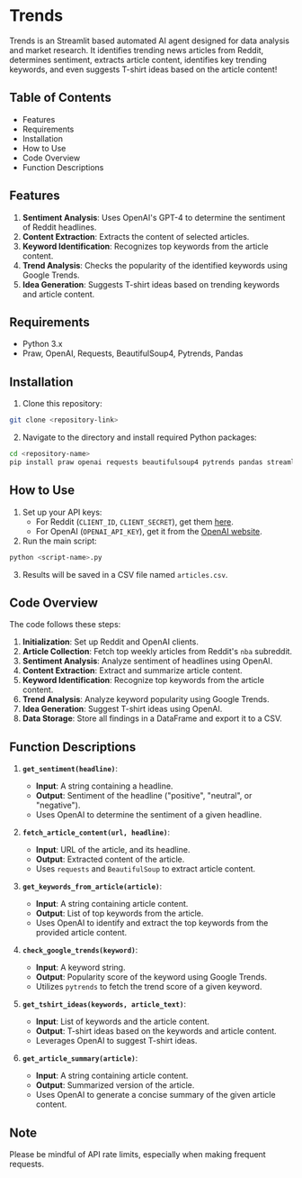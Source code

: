 

# **Trends**

Trends is an Streamlit based automated AI agent designed for data analysis and market research. It identifies trending news articles from Reddit, determines sentiment, extracts article content, identifies key trending keywords, and even suggests T-shirt ideas based on the article content!

## **Table of Contents**

- Features
- Requirements
- Installation
- How to Use
- Code Overview
- Function Descriptions

## **Features**

1. **Sentiment Analysis**: Uses OpenAI's GPT-4 to determine the sentiment of Reddit headlines.
2. **Content Extraction**: Extracts the content of selected articles.
3. **Keyword Identification**: Recognizes top keywords from the article content.
4. **Trend Analysis**: Checks the popularity of the identified keywords using Google Trends.
5. **Idea Generation**: Suggests T-shirt ideas based on trending keywords and article content.

## **Requirements**

- Python 3.x
- Praw, OpenAI, Requests, BeautifulSoup4, Pytrends, Pandas

## **Installation**

1. Clone this repository:
```bash
git clone <repository-link>
```
2. Navigate to the directory and install required Python packages:
```bash
cd <repository-name>
pip install praw openai requests beautifulsoup4 pytrends pandas streamlit
```

## **How to Use**

1. Set up your API keys:
    - For Reddit (`CLIENT_ID`, `CLIENT_SECRET`), get them [here](https://www.reddit.com/prefs/apps).
    - For OpenAI (`OPENAI_API_KEY`), get it from the [OpenAI website](https://www.openai.com/).
2. Run the main script:
```bash
python <script-name>.py
```
3. Results will be saved in a CSV file named `articles.csv`.

## **Code Overview**

The code follows these steps:

1. **Initialization**: Set up Reddit and OpenAI clients.
2. **Article Collection**: Fetch top weekly articles from Reddit's `nba` subreddit.
3. **Sentiment Analysis**: Analyze sentiment of headlines using OpenAI.
4. **Content Extraction**: Extract and summarize article content.
5. **Keyword Identification**: Recognize top keywords from the article content.
6. **Trend Analysis**: Analyze keyword popularity using Google Trends.
7. **Idea Generation**: Suggest T-shirt ideas using OpenAI.
8. **Data Storage**: Store all findings in a DataFrame and export it to a CSV.

## **Function Descriptions**

1. **`get_sentiment(headline)`**:
    - **Input**: A string containing a headline.
    - **Output**: Sentiment of the headline ("positive", "neutral", or "negative").
    - Uses OpenAI to determine the sentiment of a given headline.

2. **`fetch_article_content(url, headline)`**:
    - **Input**: URL of the article, and its headline.
    - **Output**: Extracted content of the article.
    - Uses `requests` and `BeautifulSoup` to extract article content.

3. **`get_keywords_from_article(article)`**:
    - **Input**: A string containing article content.
    - **Output**: List of top keywords from the article.
    - Uses OpenAI to identify and extract the top keywords from the provided article content.

4. **`check_google_trends(keyword)`**:
    - **Input**: A keyword string.
    - **Output**: Popularity score of the keyword using Google Trends.
    - Utilizes `pytrends` to fetch the trend score of a given keyword.

5. **`get_tshirt_ideas(keywords, article_text)`**:
    - **Input**: List of keywords and the article content.
    - **Output**: T-shirt ideas based on the keywords and article content.
    - Leverages OpenAI to suggest T-shirt ideas.

6. **`get_article_summary(article)`**:
    - **Input**: A string containing article content.
    - **Output**: Summarized version of the article.
    - Uses OpenAI to generate a concise summary of the given article content.

## **Note**

Please be mindful of API rate limits, especially when making frequent requests.
